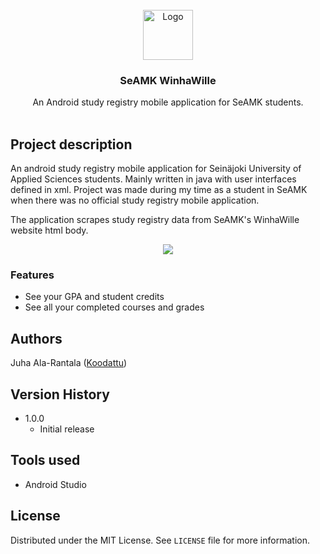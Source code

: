 <div align="center">
    <br />
    <img src="https://i.imgur.com/QoynTGr.png" alt="Logo" width="80" height="80">

  <h3 align="center">SeAMK WinhaWille</h3>

  <p align="center">
   An Android study registry mobile application for SeAMK students.
    <br />
    <br />
  </p>
</div>

## Project description

An android study registry mobile application for Seinäjoki University of Applied Sciences students. Mainly written in java with user interfaces defined in xml. Project was made during my time as a student in SeAMK when there was no official study registry mobile application.

The application scrapes study registry data from SeAMK's WinhaWille website html body.

<div align="center">
    <img src="https://i.imgur.com/btJTyOW.png">
</div>

### Features
* See your GPA and student credits
* See all your completed courses and grades

## Authors

Juha Ala-Rantala ([Koodattu](https://github.com/Koodattu/))

## Version History

* 1.0.0
    * Initial release

## Tools used

* Android Studio

## License

Distributed under the MIT License. See `LICENSE` file for more information.
